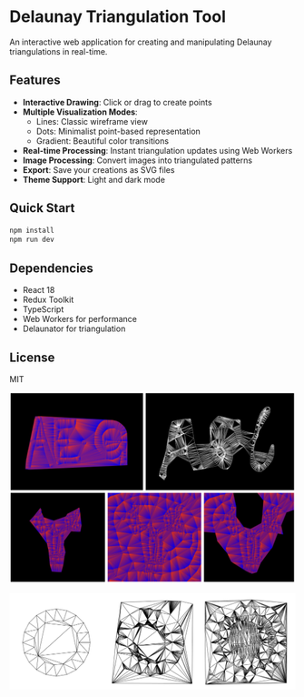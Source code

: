 # Delaunay Triangulation Tool

An interactive web application for creating and manipulating Delaunay triangulations in real-time.

## Features

- **Interactive Drawing**: Click or drag to create points
- **Multiple Visualization Modes**: 
  - Lines: Classic wireframe view
  - Dots: Minimalist point-based representation
  - Gradient: Beautiful color transitions
- **Real-time Processing**: Instant triangulation updates using Web Workers
- **Image Processing**: Convert images into triangulated patterns
- **Export**: Save your creations as SVG files
- **Theme Support**: Light and dark mode

## Quick Start

```bash
npm install
npm run dev
```

## Dependencies

- React 18
- Redux Toolkit
- TypeScript
- Web Workers for performance
- Delaunator for triangulation

## License

MIT

![Screenshot](./docs/Screenshot%202024-10-08%20at%2019.30.45.png)

![Screenshot](./docs/Screenshot%202024-10-08%20at%2019.31.01.png)
